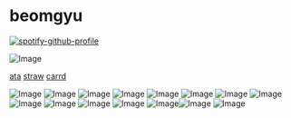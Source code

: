 # beomgyu

[![spotify-github-profile](https://spotify-github-profile.kittinanx.com/api/view?uid=mywa8gtrgptcgb8kb752c7v4h&cover_image=true&theme=novatorem&show_offline=false&background_color=f5f5f5&interchange=false&bar_color=894848&bar_color_cover=false)](https://github.com/kittinan/spotify-github-profile)

![Image](https://github.com/user-attachments/assets/e2d6af20-9df7-41b0-b6fd-effba04abe7e)

[ata](https://seokryu.atabook.org/) [straw](https://soekryu.straw.page/) [carrd](https://gyukawas.carrd.co/)

![Image](https://github.com/user-attachments/assets/700a3f50-fe37-419c-b033-22186f829652)
![Image](https://github.com/user-attachments/assets/0492a6e1-cb62-4b93-9cc9-a00be6d71a56)
![Image](https://github.com/user-attachments/assets/04b02f81-5621-48db-b7d2-60296f7ad123) 
![Image](https://github.com/user-attachments/assets/f40fd71f-1b00-4bfd-bee4-9add30cbf326)
![Image](https://github.com/user-attachments/assets/2ddb6fce-82df-4021-b6ca-de050ef54e04)
![Image](https://github.com/user-attachments/assets/31143ce5-3e57-46a8-8278-bfbd8144f4c6)
![Image](https://github.com/user-attachments/assets/96be78e6-75ab-468c-9f87-fa421218364e)
![Image](https://github.com/user-attachments/assets/e6ad2b53-62c9-426c-bbfb-12f0e2cf9355)
![Image](https://github.com/user-attachments/assets/fd90c6cf-c2f0-4650-b6c8-569810198f7a)
![Image](https://github.com/user-attachments/assets/374235dc-72f7-41b5-afc9-9f5ee6b2b573)
![Image](https://github.com/user-attachments/assets/f1ef6806-6d0f-4c14-ae2d-b61d8cbfe0fb)
![Image](https://github.com/user-attachments/assets/b1f0cf02-e7f5-4b92-a33d-514f3c75be75)
![Image](https://github.com/user-attachments/assets/c703fbfa-bec1-48b6-80ca-e14628c41a0b)![Image](https://github.com/user-attachments/assets/a66e39f5-1aab-4d30-8047-d08c5d9c9e76)
![Image](https://github.com/user-attachments/assets/dadb6601-7823-4e02-8ba1-64b465a2f5a0)

